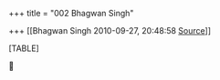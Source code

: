 +++
title = "002 Bhagwan Singh"

+++
[[Bhagwan Singh	2010-09-27, 20:48:58 [Source](https://groups.google.com/g/bvparishat/c/aDnk3QYKAeU)]]



[TABLE]



